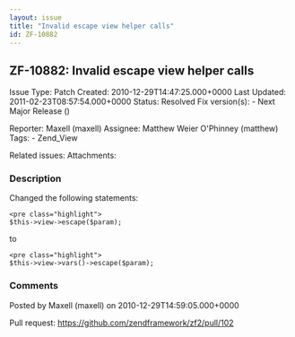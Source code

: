 ```yaml
---
layout: issue
title: "Invalid escape view helper calls"
id: ZF-10882
---
```


ZF-10882: Invalid escape view helper calls
------------------------------------------

 Issue Type: Patch Created: 2010-12-29T14:47:25.000+0000 Last Updated: 2011-02-23T08:57:54.000+0000 Status: Resolved Fix version(s): - Next Major Release ()
 
 Reporter:  Maxell (maxell)  Assignee:  Matthew Weier O'Phinney (matthew)  Tags: - Zend\_View
 
 Related issues: 
 Attachments: 
### Description

Changed the following statements:

 
    <pre class="highlight">
    $this->view->escape($param);


to

 
    <pre class="highlight">
    $this->view->vars()->escape($param);


 

 

### Comments

Posted by Maxell (maxell) on 2010-12-29T14:59:05.000+0000

Pull request: <https://github.com/zendframework/zf2/pull/102>

 

 